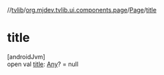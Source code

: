 //[tvlib](../../../index.md)/[org.mjdev.tvlib.ui.components.page](../index.md)/[Page](index.md)/[title](title.md)

# title

[androidJvm]\
open val [title](title.md): [Any](https://kotlinlang.org/api/latest/jvm/stdlib/kotlin/-any/index.html)? = null
